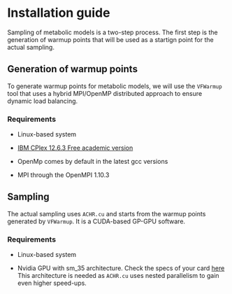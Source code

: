 # Installation guide

Sampling of metabolic models is a two-step process. The first step is the generation of warmup points that will be used as a startign point
for the actual sampling.

## Generation of warmup points

To generate warmup points for metabolic models, we will use the `VFWarmup` tool that uses a hybrid MPI/OpenMP distributed approach to ensure dynamic load balancing.

### Requirements
+ Linux-based system

+ [IBM CPlex 12.6.3 Free academic version](http://www-03.ibm.com/software/products/fr/ibmilogcpleoptistud)

+ OpenMp comes by default in the latest gcc versions

+ MPI through the OpenMPI 1.10.3

## Sampling

The actual sampling uses `ACHR.cu` and starts from the warmup points generated by `VFWarmup`. It is a CUDA-based GP-GPU software.

### Requirements
+ Linux-based system

+ Nvidia GPU with sm_35 architecture. Check the specs of your card [here](https://en.wikipedia.org/wiki/CUDA)
This architecture is needed as `ACHR.cu` uses nested parallelism to gain even higher speed-ups.


